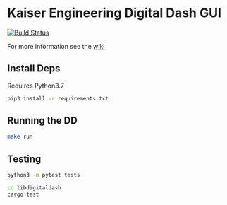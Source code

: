 # Kaiser Engineering Digital Dash GUI

[![Build Status](https://img.shields.io/endpoint.svg?url=https%3A%2F%2Factions-badge.atrox.dev%2FKaiserEngineering%2Fdigitaldash%2Fbadge%3Fref%3Dmaster&style=flat)](https://actions-badge.atrox.dev/KaiserEngineering/digitaldash/goto?ref=master)

For more information see the [wiki](https://wiki.kaiserengineering.io/en/gui)

## Install Deps

Requires Python3.7

```sh
pip3 install -r requirements.txt
```

## Running the DD

```sh
make run
```

## Testing

```bash
python3 -m pytest tests

cd libdigitaldash
cargo test
```

